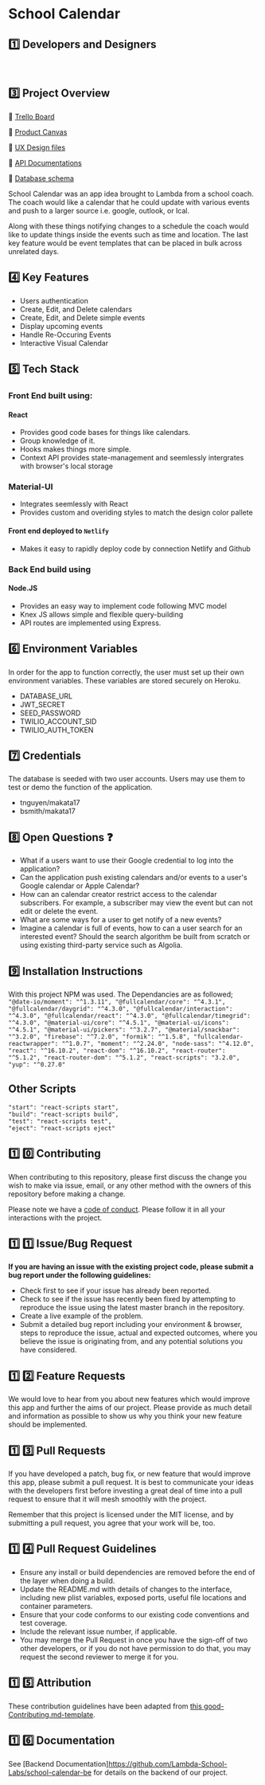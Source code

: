 
# School Calendar



## :one:  Developers and Designers


<br>

## :three: Project Overview

:memo: [Trello Board](https://https://trello.com/b/DsQe2Rf5/school-calendar-main)

:memo: [Product Canvas](https://www.notion.so/School-Calendar-4f6d59c69ed5456c9b78174ac6292e00)

:memo: [UX Design files](https://www.figma.com/file/ZFCqLlEQkCcIBSUtrKIu0u/Aaryn-%2F-My-Notepad?node-id=81%3A0)

:memo: [API Documentations](https://lab17-makata.herokuapp.com/api-docs/)

:memo: [Database schema](https://dbdesigner.page.link/SgFU)

School Calendar was an app idea brought to Lambda from a school coach. The coach would like a calendar that he could update with various events and push to a larger source i.e. google, outlook, or Ical.

Along with these things notifying changes to a schedule the coach would like to update things inside the events such as time and location. The last key feature would be event templates that can be placed in bulk across unrelated days.


## 4️⃣ Key Features

-    Users authentication
-    Create, Edit, and Delete calendars
-    Create, Edit, and Delete simple events
-    Display upcoming events
-    Handle Re-Occuring Events
-    Interactive Visual Calendar


## :five: Tech Stack

### Front End built using:

#### React

-    Provides good code bases for things like calendars.
-    Group knowledge of it.
-    Hooks makes things more simple.
-    Context API provides state-management and seemlessly intergrates with browser's local storage

### Material-UI

-   Integrates seemlessly with React
-   Provides custom and overiding styles to match the design color pallete

#### Front end deployed to `Netlify`

-   Makes it easy to rapidly deploy code by connection Netlify and Github

### Back End build using

#### Node.JS

-   Provides an easy way to implement code following MVC model
-   Knex JS allows simple and flexible query-building
-   API routes are implemented using Express.
  

## :six: Environment Variables

In order for the app to function correctly, the user must set up their own environment variables. These variables are stored securely on Heroku.

-   DATABASE_URL
-   JWT_SECRET
-   SEED_PASSWORD
-   TWILIO_ACCOUNT_SID
-   TWILIO_AUTH_TOKEN

## :seven: Credentials

The database is seeded with two user accounts. Users may use them to test or demo the function of the application.

-   tnguyen/makata17
-   bsmith/makata17

## :eight: Open Questions ❓

-   What if a users want to use their Google credential to log into the application?
-   Can the application push existing calendars and/or events to a user's Google calendar or Apple Calendar?
-   How can an calendar creator restrict access to the calendar subscribers.  For example, a subscriber may view the event but can not edit or delete the event.
-   What are some ways for a user to get notify of a new events?
-   Imagine a calendar is full of events, how to can a user search for an interested event? Should the search algorithm be built from scratch or using existing third-party service such as Algolia.


## :nine: Installation Instructions

With this project NPM was used. The Dependancies are as followed; ```"@date-io/moment": "^1.3.11", "@fullcalendar/core": "^4.3.1", "@fullcalendar/daygrid": "^4.3.0", "@fullcalendar/interaction": "^4.3.0", "@fullcalendar/react": "^4.3.0", "@fullcalendar/timegrid": "^4.3.0", "@material-ui/core": "^4.5.1", "@material-ui/icons": "^4.5.1", "@material-ui/pickers": "^3.2.7", "@material/snackbar": "^3.2.0", "firebase": "^7.2.0", "formik": "^1.5.8", "fullcalendar-reactwrapper": "^1.0.7", "moment": "^2.24.0", "node-sass": "^4.12.0", "react": "^16.10.2", "react-dom": "^16.10.2", "react-router": "^5.1.2", "react-router-dom": "^5.1.2", "react-scripts": "3.2.0", "yup": "^0.27.0"```

## Other Scripts

    "start": "react-scripts start",
    "build": "react-scripts build",
    "test": "react-scripts test",
    "eject": "react-scripts eject"


## :one: :zero: Contributing

When contributing to this repository, please first discuss the change you wish to make via issue, email, or any other method with the owners of this repository before making a change.

Please note we have a [code of conduct](./CODE_OF_CONDUCT.md). Please follow it in all your interactions with the project.

## :one: :one: Issue/Bug Request
   
 **If you are having an issue with the existing project code, please submit a bug report under the following guidelines:**
 - Check first to see if your issue has already been reported.
 - Check to see if the issue has recently been fixed by attempting to reproduce the issue using the latest master branch in the repository.
 - Create a live example of the problem.
 - Submit a detailed bug report including your environment & browser, steps to reproduce the issue, actual and expected outcomes,  where you believe the issue is originating from, and any potential solutions you have considered.

## :one: :two: Feature Requests

We would love to hear from you about new features which would improve this app and further the aims of our project. Please provide as much detail and information as possible to show us why you think your new feature should be implemented.

## :one: :three: Pull Requests

If you have developed a patch, bug fix, or new feature that would improve this app, please submit a pull request. It is best to communicate your ideas with the developers first before investing a great deal of time into a pull request to ensure that it will mesh smoothly with the project.

Remember that this project is licensed under the MIT license, and by submitting a pull request, you agree that your work will be, too.

## :one: :four: Pull Request Guidelines

- Ensure any install or build dependencies are removed before the end of the layer when doing a build.
- Update the README.md with details of changes to the interface, including new plist variables, exposed ports, useful file locations and container parameters.
- Ensure that your code conforms to our existing code conventions and test coverage.
- Include the relevant issue number, if applicable.
- You may merge the Pull Request in once you have the sign-off of two other developers, or if you do not have permission to do that, you may request the second reviewer to merge it for you.

## :one: :five: Attribution

These contribution guidelines have been adapted from [this good-Contributing.md-template](https://gist.github.com/PurpleBooth/b24679402957c63ec426).

## :one: :six: Documentation

See [Backend Documentation]https://github.com/Lambda-School-Labs/school-calendar-be for details on the backend of our project.
